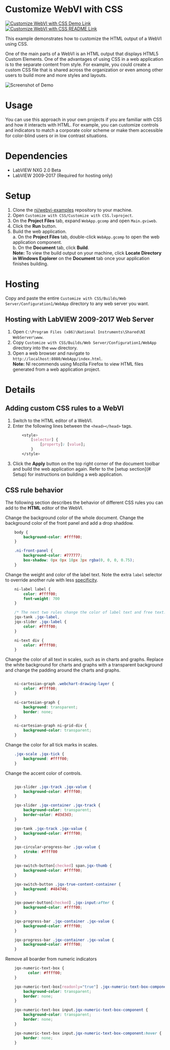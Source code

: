# Customize WebVI with CSS
[![Customize WebVI with CSS Demo Link](https://img.shields.io/badge/Details-Demo_Link-green.svg)](https://ni.github.io/webvi-examples/Customize%20with%20CSS/Builds/Web%20Server/Configuration1/WebApp/Main.html)
[![Customize WebVI with CSS README Link](https://img.shields.io/badge/Details-README_Link-orange.svg)](https://github.com/ni/webvi-examples/tree/master/Customize%20with%20CSS)

This example demonstrates how to customize the HTML output of a WebVI using CSS.

One of the main parts of a WebVI is an HTML output that displays HTML5 Custom Elements. One of the advantages of using CSS in a web application is to the separate content from style. For example, you could create a custom CSS file that is shared across the organization or even among other users to build more and more styles and layouts.

![Screenshot of Demo](https://ni.github.io/webvi-examples/Customize%20with%20CSS/Screenshot.gif)

# Usage

You can use this approach in your own projects if you are familiar with CSS and how it interacts with HTML. For example, you can customize controls and indicators to match a corporate color scheme or make them accessible for color-blind users or in low contrast situations.

# Dependencies
- LabVIEW NXG 2.0 Beta
- LabVIEW 2009-2017 (Required for hosting only)

# Setup
1. Clone the [ni/webvi-examples](https://github.com/ni/webvi-examples) repository to your machine.
2. Open `Customize with CSS/Customize with CSS.lvproject`.
3. On the **Project Files** tab, expand `WebApp.gcomp` and open `Main.gviweb`.
4. Click the **Run** button.
5. Build the web application.  
  a. On the **Project Files** tab, double-click `WebApp.gcomp` to open the web application component.  
  b. On the **Document** tab, click **Build**.  
**Note:** To view the build output on your machine, click **Locate Directory in Windows Explorer** on the **Document** tab once your application finishes building.

# Hosting

Copy and paste the entire `Customize with CSS/Builds/Web Server/Configuration1/WebApp` directory to any web server you want.

## Hosting with LabVIEW 2009-2017 Web Server

1. Open `C:\Program Files (x86)\National Instruments\Shared\NI WebServer\www`.
2. Copy `Customize with CSS/Builds/Web Server/Configuration1/WebApp` directory into the `www` directory.
3. Open a web browser and navigate to `http://localhost:8080/WebApp/index.html`.  
**Note:** NI recommends using Mozilla Firefox to view HTML files generated from a web application project.

# Details

## Adding custom CSS rules to a WebVI
1. Switch to the HTML editor of a WebVI.
2. Enter the following lines between the `<head></head>` tags.  
    ```css
        <style>
            [selector] {
                [property]: [value];
            }
        </style>
    ```
3. Click the **Apply** button on the top right corner of the document toolbar and build the web application again. Refer to the [setup section](# Setup) for instructions on building a web application.

## CSS rule behavior
The following section describes the behavior of  different CSS rules you can add to the **HTML** editor of the WebVI.

Change the background color of the whole document. Change the background color of the front panel and add a drop shaddow.
```css
    body {
        background-color: #ffff00;
    }

    .ni-front-panel {
        background-color: #777777;
        box-shadow: 0px 0px 18px 3px rgba(0, 0, 0, 0.75);
    }
```

Change the weight and color of the label text. Note the extra `label` selector to override another rule with less [specificity](https://www.w3.org/TR/css3-selectors/#specificity).
```css
    ni-label label {
        color: #ffff00;
        font-weight: 700
    }

    /* The next two rules change the color of label text and free text. */
    jqx-tank .jqx-label,
    jqx-slider .jqx-label {
        color: #ffff00;
    }

    ni-text div {
        color: #ffff00;
    }

```

Change the color of all text in scales, such as in charts and graphs. Replace the white background for charts and graphs with a transparent background and change the padding around the charts and graphs.
```css

    ni-cartesian-graph .webchart-drawing-layer {
        color: #ffff00;
    }

    ni-cartesian-graph {
        background: transparent;
        border: none;
    }

    ni-cartesian-graph ni-grid-div {
        background-color: transparent;
    }
```

Change the color for all tick marks in scales.
```css
    .jqx-scale .jqx-tick {
        background: #ffff00;
    }
```


Change the accent color of controls.
```css

    jqx-slider .jqx-track .jqx-value {
        background-color: #ffff00;
    }

    jqx-slider .jqx-container .jqx-track {
        background-color: transparent;
        border-color: #d3d3d3;
    }

    jqx-tank .jqx-track .jqx-value {
        background-color: #ffff00;
    }

    jqx-circular-progress-bar .jqx-value {
        stroke: #ffff00
    }

    jqx-switch-button[checked] span.jqx-thumb {
        background-color: #ffff00;
    }

    jqx-switch-button .jqx-true-content-container {
        background: #484746;
    }

    jqx-power-button[checked] .jqx-input:after {
        background-color: #ffff00;
    }

    jqx-progress-bar .jqx-container .jqx-value {
        background-color: #ffff00;
    }

    jqx-progress-bar .jqx-container .jqx-value {
        background-color: #ffff00;
    }
```

Remove all boarder from  numeric indicators
```css
    jqx-numeric-text-box {
          color: #ffff00;
    }

    jqx-numeric-text-box[readonly="true"] .jqx-numeric-text-box-component {
        background-color: transparent;
        border: none;
    }

    jqx-numeric-text-box input.jqx-numeric-text-box-component {
        background-color: transparent;
        border: none;
    }

    jqx-numeric-text-box input.jqx-numeric-text-box-component:hover {
        border: none;
    }
```
